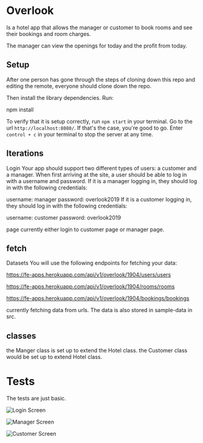 # Overlook
Is a hotel app that allows the manager or customer to book rooms and
see their bookings and room charges.

The manager can view the openings for today and the profit from today.

## Setup

After one person has gone through the steps of cloning down this repo and editing the remote, everyone should clone down the repo.

Then install the library dependencies. Run:

npm install

To verify that it is setup correctly, run `npm start` in your terminal. Go to the url `http://localhost:8080/`. If that's the case, you're good to go. Enter `control + c` in your terminal to stop the server at any time.

## Iterations
Login
Your app should support two different types of users: a customer and a manager. When first arriving at the site, a user should be able to log in with a username and password. If it is a manager logging in, they should log in with the following credentials:

username: manager
password: overlook2019
If it is a customer logging in, they should log in with the following credentials:

username: customer
password: overlook2019

page currently either login to customer page or manager page.


## fetch
Datasets
You will use the following endpoints for fetching your data:

https://fe-apps.herokuapp.com/api/v1/overlook/1904/users/users

https://fe-apps.herokuapp.com/api/v1/overlook/1904/rooms/rooms

https://fe-apps.herokuapp.com/api/v1/overlook/1904/bookings/bookings


currently fetching data from urls. The data is also stored in sample-data in src.


## classes
the Manger class is set up to extend the Hotel class.
the Customer class would be set up to extend Hotel class.

# Tests
The tests are just basic.

![Login Screen](https://github.com/jpweist/overlook-hotel/blob/master/src/images/overlook-login.png")

![Manager Screen](https://github.com/jpweist/overlook-hotel/blob/master/src/images/overlook-manager.png")

![Customer Screen](https://github.com/jpweist/overlook-hotel/blob/master/src/images/overlook-customer.png")
